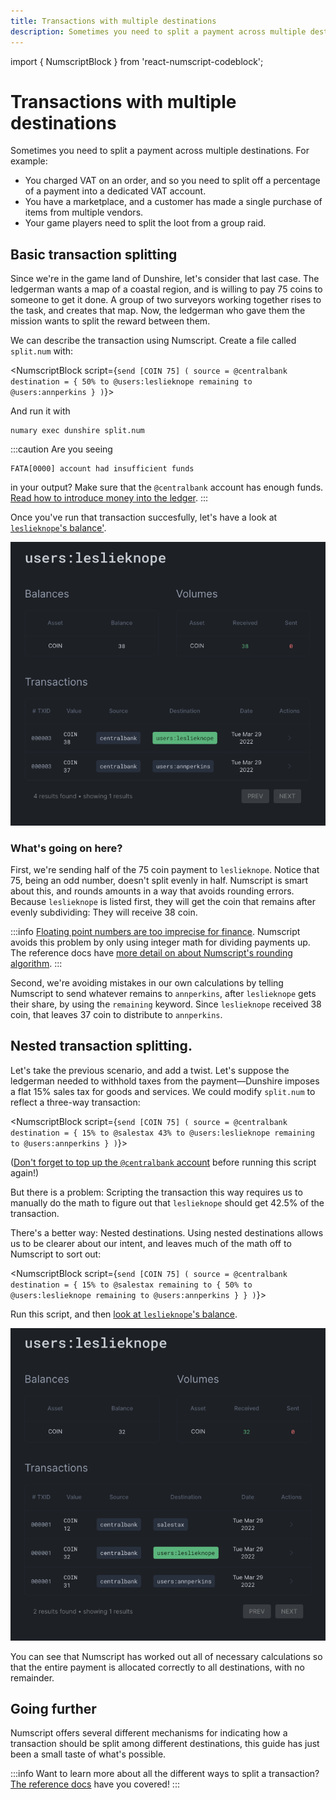 ```yaml
---
title: Transactions with multiple destinations
description: Sometimes you need to split a payment across multiple destinations. Learn how to do this with Numscript.
---
```


import { NumscriptBlock } from 'react-numscript-codeblock';

# Transactions with multiple destinations

Sometimes you need to split a payment across multiple destinations. For example:

* You charged VAT on an order, and so you need to split off a percentage of a payment into a dedicated VAT account.
* You have a marketplace, and a customer has made a single purchase of items from multiple vendors.
* Your game players need to split the loot from a group raid.

## Basic transaction splitting

Since we're in the game land of Dunshire, let's consider that last case. The ledgerman wants a map of a coastal region, and is willing to pay 75 coins to someone to get it done. A group of two surveyors working together rises to the task, and creates that map. Now, the ledgerman who gave them the mission wants to split the reward between them.

We can describe the transaction using Numscript. Create a file called `split.num` with:

<NumscriptBlock script={`send [COIN 75] (
  source = @centralbank
  destination = {
    50% to @users:leslieknope
    remaining to @users:annperkins
  }
)`}></NumscriptBlock>

And run it with

```shell
numary exec dunshire split.num
```

:::caution
Are you seeing
```
FATA[0000] account had insufficient funds
```
in your output? Make sure that the `@centralbank` account has enough funds. [Read how to introduce money into the ledger](/oss/ledger/get-started/hello-world/introducing-money).
:::

Once you've run that transaction succesfully, let's have a look at [`leslieknope`'s balance'](https://control.numary.com/accounts/users:leslieknope).


![`leslieknope` gets 38 and `annperkins` gets 37 coin](multi-destination-1.png)

### What's going on here?

First, we're sending half of the 75 coin payment to `leslieknope`. Notice that 75, being an odd number, doesn't split evenly in half. Numscript is smart about this, and rounds amounts in a way that avoids rounding errors. Because `leslieknope` is listed first, they will get the coin that remains after evenly subdividing: They will receive 38 coin.

:::info
[Floating point numbers are too imprecise for finance](https://www.youtube.com/watch?v=yZjCQ3T5yXo). Numscript avoids this problem by only using integer math for dividing payments up. The reference docs have [more detail on about Numscript's rounding algorithm](/oss/ledger/reference/numscript/rounding/).
:::

Second, we're avoiding mistakes in our own calculations by telling Numscript to send whatever remains to `annperkins`, after `leslieknope` gets their share, by using the `remaining` keyword. Since `leslieknope` received 38 coin, that leaves 37 coin to distribute to `annperkins`.

## Nested transaction splitting.

Let's take the previous scenario, and add a twist. Let's suppose the ledgerman needed to withhold taxes from the payment—Dunshire imposes a flat 15% sales tax for goods and services. We could modify `split.num` to reflect a three-way transaction:

<NumscriptBlock script={`send [COIN 75] (
  source = @centralbank
  destination = {
    15% to @salestax
    43% to @users:leslieknope
    remaining to @users:annperkins
  }
)`}></NumscriptBlock>

([Don't forget to top up the `@centralbank` account](/oss/ledger/get-started/hello-world/introducing-money) before running this script again!)

But there is a problem: Scripting the transaction this way requires us to manually do the math to figure out that `leslieknope` should get 42.5% of the transaction.

There's a better way: Nested destinations. Using nested destinations allows us to be clearer about our intent, and leaves much of the math off to Numscript to sort out:

<NumscriptBlock script={`send [COIN 75] (
  source = @centralbank
  destination = {
    15% to @salestax
    remaining to {
        50% to @users:leslieknope
        remaining to @users:annperkins
    }
  }
)`}></NumscriptBlock>

Run this script, and then [look at `leslieknope`'s balance](https://control.numary.com/accounts/users:leslieknope).

![`leslieknope` gets 38 and `annperkins` gets 37 coin](multi-destination-2.png)

You can see that Numscript has worked out all of necessary calculations so that the entire payment is allocated correctly to all destinations, with no remainder.

## Going further

Numscript offers several different mechanisms for indicating how a transaction should be split among different destinations, this guide has just been a small taste of what's possible.

:::info
Want to learn more about all the different ways to split a transaction? [The reference docs](/oss/ledger/reference/numscript/destinations) have you covered!
:::